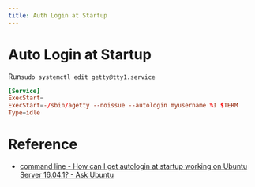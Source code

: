 ```yaml
---
title: Auth Login at Startup
---
```


# Auto Login at Startup



Run`sudo systemctl edit getty@tty1.service`

```conf
[Service]
ExecStart=
ExecStart=-/sbin/agetty --noissue --autologin myusername %I $TERM
Type=idle
```

# Reference

- [command line - How can I get autologin at startup working on Ubuntu Server 16.04.1? - Ask Ubuntu](https://askubuntu.com/questions/819117/how-can-i-get-autologin-at-startup-working-on-ubuntu-server-16-04-1)

